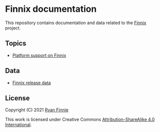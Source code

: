# Finnix documentation

This repository contains documentation and data related to the [Finnix](https://www.finnix.org/) project.

## Topics

  * [Platform support on Finnix](platforms.md)

## Data

  * [Finnix release data](releases/)

## License

Copyright (C) 2021 [Ryan Finnie](https://www.finnie.org/)

This work is licensed under Creative Commons [Attribution-ShareAlike 4.0 International](LICENSE.md).